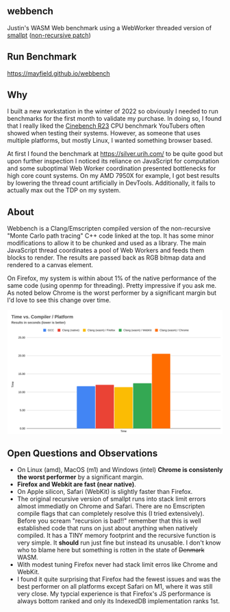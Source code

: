 webbench
--------

Justin's WASM Web benchmark using a WebWorker threaded version of [smallpt](https://www.kevinbeason.com/smallpt/) ([non-recursive patch](https://www.kevinbeason.com/smallpt/forward.cpp))


Run Benchmark
--------
https://mayfield.github.io/webbench


Why
--------
I built a new workstation in the winter of 2022 so obviously I needed to run benchmarks for the first month to validate my purchase.  In doing so, I found that I really liked the [Cinebench R23](https://www.maxon.net/en/downloads/cinebench-r23-downloads) CPU benchmark YouTubers often showed when testing their systems.  However, as someone that uses multiple platforms, but mostly Linux, I wanted something browser based.

At first I found the benchmark at https://silver.urih.com/ to be quite good but upon further inspection I noticed its reliance on JavaScript for computation and some suboptimal Web Worker coordination presented bottlenecks for high core count systems.  On my AMD 7950X for example, I got best results by lowering the thread count artificially in DevTools.  Additionally, it fails to actually max out the TDP on my system.


About
--------
Webbench is a Clang/Emscripten compiled version of the non-recursive "Monte Carlo path tracing" C++ code linked at the top.  It has some minor modifications to allow it to be chunked and used as a library.  The main JavaScript thread coordinates a pool of Web Workers and feeds them blocks to render.  The results are passed back as RGB bitmap data and rendered to a canvas element.

On Firefox, my system is within about 1% of the native performance of the same code (using openmp for threading).  Pretty impressive if you ask me.  As noted below Chrome is the worst performer by a significant margin but I'd love to see this change over time.

<img src="results-sample.png"/>

Open Questions and Observations
--------
* On Linux (amd), MacOS (m1) and Windows (intel) **Chrome is consistenly the worst performer** by a significant margin.
* **Firefox and Webkit are fast (near native)**.
* On Apple silicon, Safari (WebKit) is slightly faster than Firefox.
* The original recursive version of smallpt runs into stack limit errors almost immediatly on Chrome and Safari.  There are no Emscripten compile flags that can completely resolve this (I tried extensively).  Before you scream "recursion is bad!!" remember that this is well established code that runs on just about anything when natively compiled.  It has a TINY memory footprint and the recursive function is very simple.  It **should** run just fine but instead its unusable.  I don't know who to blame here but something is rotten in the state of ~~Denmark~~ WASM.
* With modest tuning Firefox never had stack limit erros like Chrome and WebKit.
* I found it quite surprising that Firefox had the fewest issues and was the best performer on all platforms except Safari on M1, where it was still very close.  My typcial experience is that Firefox's JS performance is always bottom ranked and only its IndexedDB implementation ranks 1st.
